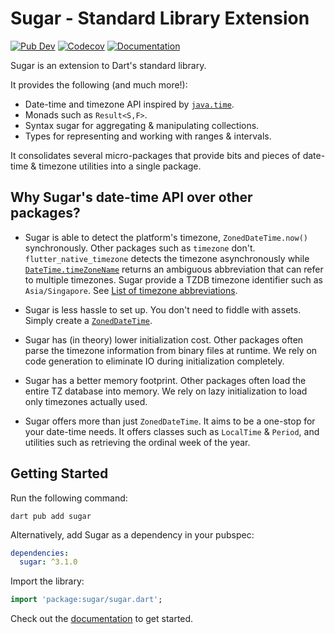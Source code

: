 # Sugar - Standard Library Extension
[![Pub Dev](https://img.shields.io/pub/v/sugar)](https://pub.dev/packages/sugar)
[![Codecov](https://codecov.io/gh/forus-labs/cauldron/branch/master/graph/badge.svg)](https://codecov.io/gh/forus-labs/cauldron)
[![Documentation](https://img.shields.io/badge/documentation-latest-brightgreen.svg)](https://pub.dev/documentation/sugar/latest/)

Sugar is an extension to Dart's standard library. 

It provides the following (and much more!):
* Date-time and timezone API inspired by [`java.time`](https://docs.oracle.com/en/java/javase/17/docs/api/java.base/java/time/package-summary.html).
* Monads such as `Result<S,F>`.
* Syntax sugar for aggregating & manipulating collections.
* Types for representing and working with ranges & intervals.

It consolidates several micro-packages that provide bits and pieces of date-time & timezone utilities into a single package.

## Why Sugar's date-time API over other packages?

* Sugar is able to detect the platform's timezone, `ZonedDateTime.now()` synchronously. Other packages such as `timezone` don't. `flutter_native_timezone` detects the timezone asynchronously while [`DateTime.timeZoneName`](https://api.dart.dev/stable/dart-core/DateTime/timeZoneName.html) 
  returns an ambiguous abbreviation that can refer to multiple timezones. Sugar provide a TZDB timezone identifier such as `Asia/Singapore`. 
  See [List of timezone abbreviations](https://en.wikipedia.org/wiki/List_of_time_zone_abbreviations).

* Sugar is less hassle to set up. You don't need to fiddle with assets. Simply create a [`ZonedDateTime`](https://pub.dev/documentation/sugar/latest/sugar.time/sugar.time-library.html).

* Sugar has (in theory) lower initialization cost. Other packages often parse the timezone information from binary files at runtime. 
  We rely on code generation to eliminate IO during initialization completely. 

* Sugar has a better memory footprint. Other packages often load the entire TZ database into memory. We rely on lazy initialization 
  to load only timezones actually used.

* Sugar offers more than just `ZonedDateTime`. It aims to be a one-stop for your date-time needs. It offers classes such 
  as `LocalTime` & `Period`, and utilities such as retrieving the ordinal week of the year.


## Getting Started

Run the following command:
```shell
dart pub add sugar
```

Alternatively, add Sugar as a dependency in your pubspec:
```yaml
dependencies:
  sugar: ^3.1.0
```

Import the library:
```dart
import 'package:sugar/sugar.dart';
```

Check out the [documentation](https://pub.dev/documentation/sugar/latest/) to get started.
